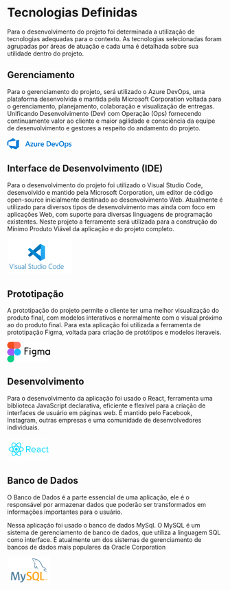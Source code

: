 # Tecnologias Definidas 

Para o desenvolvimento do projeto foi determinada a utilização de tecnologias adequadas para o contexto. As tecnologias selecionadas foram agrupadas por áreas de atuação e cada uma é detalhada sobre sua utilidade dentro do projeto. 

## Gerenciamento 

Para o gerenciamento do projeto, será utilizado o Azure DevOps, uma plataforma desenvolvida e mantida pela Microsoft Corporation voltada para o gerenciamento, planejamento, colaboração e visualização de entregas. Unificando Desenvolvimento (Dev) com Operação (Ops) fornecendo continuamente valor ao cliente e maior agilidade e consciência da equipe de desenvolvimento e gestores a respeito do andamento do projeto. 
 
<img src="https://github.com/Trabalhos-Fatec/consentimento-de-dados/blob/main/Documentação%20Aplicação/Imagens/azure-logo.png" width="150" title="Logotipo da plataforma Azure DevOps" />
 

## Interface de Desenvolvimento (IDE) 

Para o desenvolvimento do projeto foi utilizado o Visual Studio Code,  desenvolvido e mantido pela Microsoft Corporation, um editor de código open-source inicialmente destinado ao desenvolvimento Web. Atualmente é utilizado para diversos tipos de desenvolvimento mas ainda com foco em aplicações Web, com suporte para diversas linguagens de programação existentes. Neste projeto a ferramente será utilizada para a construção do Mínimo Produto Viável da aplicação e do projeto completo. 

<img src="https://github.com/Trabalhos-Fatec/consentimento-de-dados/blob/main/Documentação%20Aplicação/Imagens/vscode-Logo.png" width="150" title="Logotipo da Interface de Desenvolvimento Visual Studio Code " />
 
 

 

## Prototipação  

A prototipação do projeto permite o cliente ter uma melhor visualização do produto final, com modelos interativos e normalmente com o visual próximo ao do produto final. Para esta aplicação foi utilizada a ferramenta de prototipação Figma, voltada para criação de protótipos e modelos iteraveis. 


<img src="https://github.com/Trabalhos-Fatec/consentimento-de-dados/blob/main/Documentação%20Aplicação/Imagens/figma-logo.png" width="100" title="Logotipo da ferramenta de prototipação Figma " />
 

 

## Desenvolvimento 

Para o desenvolvimento da aplicação foi usado o React, ferramenta uma biblioteca JavaScript declarativa, eficiente e flexível para a criação de interfaces de usuário em páginas web. É mantido pelo Facebook, Instagram, outras empresas e uma comunidade de desenvolvedores individuais. 

<img src="https://github.com/Trabalhos-Fatec/consentimento-de-dados/blob/main/Documentação%20Aplicação/Imagens/ReactJS-Logo.png" width="100" title="Logotipo da ferramenta de desenvolvimento React " />

 
 

## Banco de Dados 

O Banco de Dados é a parte essencial de uma aplicação, ele é o responsável por armazenar dados que poderão ser transformados em informações importantes para o usuário. 

Nessa aplicação foi usado o banco de dados MySql. O MySQL é um sistema de gerenciamento de banco de dados, que utiliza a linguagem SQL como interface. É atualmente um dos sistemas de gerenciamento de bancos de dados mais populares da Oracle Corporation 


<img src="https://github.com/Trabalhos-Fatec/consentimento-de-dados/blob/main/Documentação%20Aplicação/Imagens/MySQL-Logo.png" width="100" title="Logotipo da ferramenta de banco de dados MySql" />

 
